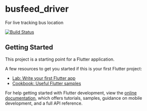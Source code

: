 # busfeed_driver

For live tracking bus location

<a href="https://github.com/busfeedie/busfeed-driver/actions"><img src="https://github.com/busfeedie/busfeed-driver/workflows/test/badge.svg" alt="Build Status"></a>

## Getting Started

This project is a starting point for a Flutter application.

A few resources to get you started if this is your first Flutter project:

- [Lab: Write your first Flutter app](https://docs.flutter.dev/get-started/codelab)
- [Cookbook: Useful Flutter samples](https://docs.flutter.dev/cookbook)

For help getting started with Flutter development, view the
[online documentation](https://docs.flutter.dev/), which offers tutorials,
samples, guidance on mobile development, and a full API reference.
